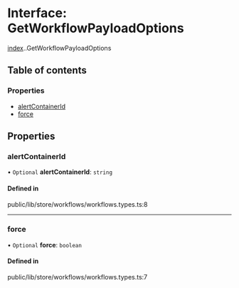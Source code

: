 # Interface: GetWorkflowPayloadOptions

[index](../wiki/index).[<internal>](../wiki/index.%3Cinternal%3E).GetWorkflowPayloadOptions

## Table of contents

### Properties

- [alertContainerId](../wiki/index.%3Cinternal%3E.GetWorkflowPayloadOptions#alertcontainerid-1)
- [force](../wiki/index.%3Cinternal%3E.GetWorkflowPayloadOptions#force-1)

## Properties

### alertContainerId

• `Optional` **alertContainerId**: `string`

#### Defined in

public/lib/store/workflows/workflows.types.ts:8

___

### force

• `Optional` **force**: `boolean`

#### Defined in

public/lib/store/workflows/workflows.types.ts:7
